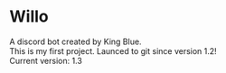 # Willo
A discord bot created by King Blue.  
This is my first project. Launced to git since version 1.2!  
Current version: 1.3